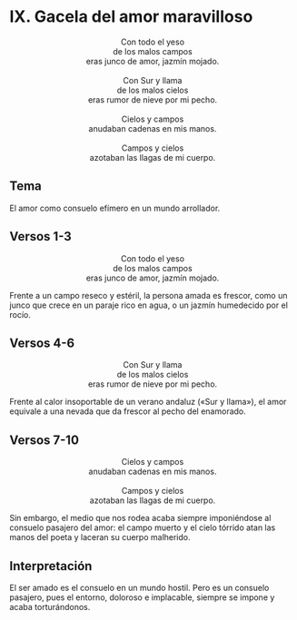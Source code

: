 # IX. Gacela del amor maravilloso

<p align="center">
Con todo el yeso<br />
de los malos campos<br />
eras junco de amor, jazmín mojado.<br />
<br />
Con Sur y llama<br />
de los malos cielos<br />
eras rumor de nieve por mi pecho.<br />
<br />
Cielos y campos<br />
anudaban cadenas en mis manos.<br />
<br />
Campos y cielos<br />
azotaban las llagas de mi cuerpo.
</p>

## Tema

El amor como consuelo efímero en un mundo arrollador.

## Versos 1-3

<p align="center">
Con todo el yeso<br />
de los malos campos<br />
eras junco de amor, jazmín mojado.<br />
</p>

Frente a un campo reseco y estéril, la persona amada es frescor, como un junco que crece en un paraje rico en agua, o un
jazmín humedecido por el rocío.

## Versos 4-6

<p align="center">
Con Sur y llama<br />
de los malos cielos<br />
eras rumor de nieve por mi pecho.<br />
</p>

Frente al calor insoportable de un verano andaluz («Sur y llama»), el amor equivale a una nevada que da frescor al pecho
del enamorado.

## Versos 7-10

<p align="center">
Cielos y campos<br />
anudaban cadenas en mis manos.<br />
<br />
Campos y cielos<br />
azotaban las llagas de mi cuerpo.
</p>

Sin embargo, el medio que nos rodea acaba siempre imponiéndose al consuelo pasajero del amor: el campo muerto y el cielo
tórrido atan las manos del poeta y laceran su cuerpo malherido.

## Interpretación

El ser amado es el consuelo en un mundo hostil. Pero es un consuelo pasajero, pues el entorno, doloroso e implacable,
siempre se impone y acaba torturándonos.